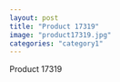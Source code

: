 ```yaml
---
layout: post
title: "Product 17319"
image: "product17319.jpg"
categories: "category1"
---
```

Product 17319
